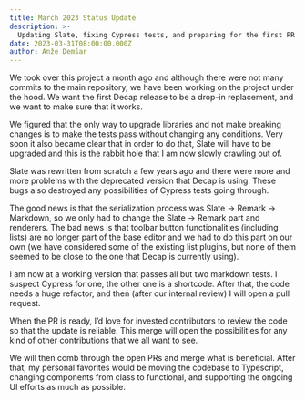 ```yaml
---
title: March 2023 Status Update
description: >-
  Updating Slate, fixing Cypress tests, and preparing for the first PR
date: 2023-03-31T08:00:00.000Z
author: Anže Demšar
---
```

We took over this project a month ago and although there were not many commits to the main repository, we have been working on the project under the hood. We want the first Decap release to be a drop-in replacement, and we want to make sure that it works.

We figured that the only way to upgrade libraries and not make breaking changes is to make the tests pass without changing any conditions. Very soon it also became clear that in order to do that, Slate will have to be upgraded and this is the rabbit hole that I am now slowly crawling out of.

Slate was rewritten from scratch a few years ago and there were more and more problems with the deprecated version that Decap is using. These bugs also destroyed any possibilities of Cypress tests going through.

The good news is that the serialization process was Slate -> Remark -> Markdown, so we only had to change the Slate -> Remark part and renderers. The bad news is that toolbar button functionalities (including lists) are no longer part of the base editor and we had to do this part on our own (we have considered some of the existing list plugins, but none of them seemed to be close to the one that Decap is currently using).

I am now at a working version that passes all but two markdown tests. I suspect Cypress for one, the other one is a shortcode. After that, the code needs a huge refactor, and then (after our internal review) I will open a pull request.

When the PR is ready, I’d love for invested contributors to review the code so that the update is reliable. This merge will open the possibilities for any kind of other contributions that we all want to see.

We will then comb through the open PRs and merge what is beneficial. After that, my personal favorites would be moving the codebase to Typescript, changing components from class to functional, and supporting the ongoing UI efforts as much as possible.
